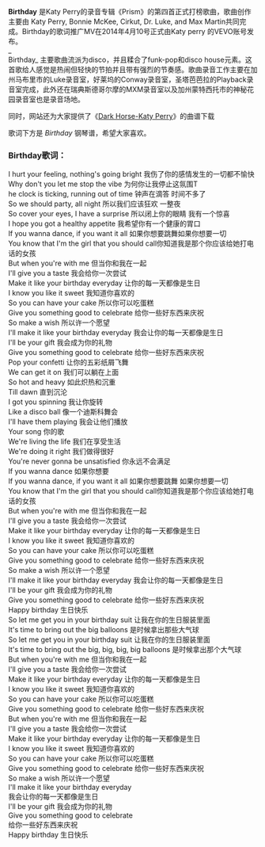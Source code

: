 

**Birthday** 是Katy Perry的录音专辑《Prism》的第四首正式打榜歌曲，歌曲创作主要由 Katy Perry, Bonnie
McKee, Cirkut, Dr. Luke, and Max Martin共同完成。Birthday的歌词推广MV在2014年4月10号正式由Katy
perry 的VEVO账号发布。  
_  
Birthday_ 主要歌曲流派为disco，并且糅合了funk-pop和disco
house元素。这首歌给人感觉是热闹但轻快的节拍并且带有强烈的节奏感。歌曲录音工作主要在加州马布里市的Luke录音室，好莱坞的Conway录音室，圣塔芭芭拉的Playback录音室完成，此外还在瑞典斯德哥尔摩的MXM录音室以及加州蒙特西托市的神秘花园录音室也是录音场地。  
  
同时，网站还为大家提供了《[Dark Horse-Katy Perry](Music-2903-Dark-Horse-Katy-Perry.html
"Dark Horse-Katy Perry")》的曲谱下载  
  
歌词下方是 _Birthday_ 钢琴谱，希望大家喜欢。

### Birthday歌词：

I hurt your feeling, nothing's going bright 我伤了你的感情发生的一切都不愉快  
Why don't you let me stop the vibe 为何你让我停止这氛围T  
he clock is ticking, running out of time 钟声在滴答 时间不多了  
So we should party, all night 所以我们应该狂欢 一整夜  
So cover your eyes, I have a surprise 所以闭上你的眼睛 我有一个惊喜  
I hope you got a healthy appetite 我希望你有一个健康的胃口  
If you wanna dance, if you want it all 如果你想要跳舞如果你想要一切  
You know that I'm the girl that you should call你知道我是那个你应该给她打电话的女孩  
But when you're with me 但当你和我在一起  
I'll give you a taste 我会给你一次尝试  
Make it like your birthday everyday 让你的每一天都像是生日  
I know you like it sweet 我知道你喜欢的  
So you can have your cake 所以你可以吃蛋糕  
Give you something good to celebrate 给你一些好东西来庆祝  
So make a wish 所以许一个愿望  
I'll make it like your birthday everyday 我会让你的每一天都像是生日  
I'll be your gift 我会成为你的礼物  
Give you something good to celebrate 给你一些好东西来庆祝  
Pop your confetti 让你的五彩纸屑飞舞  
We can get it on 我们可以躺在上面  
So hot and heavy 如此炽热和沉重  
Till dawn 直到沉沦  
I got you spinning 我让你旋转  
Like a disco ball 像一个迪斯科舞会  
I'll have them playing 我会让他们播放  
Your song 你的歌  
We're living the life 我们在享受生活  
We're doing it right 我们做得很好  
You're never gonna be unsatisfied 你永远不会满足  
If you wanna dance 如果你想要  
If you wanna dance, if you want it all 如果你想要跳舞 如果你想要一切  
You know that I'm the girl that you should call你知道我是那个你应该给她打电话的女孩  
But when you're with me 但当你和我在一起  
I'll give you a taste 我会给你一次尝试  
Make it like your birthday everyday 让你的每一天都像是生日  
I know you like it sweet 我知道你喜欢的  
So you can have your cake 所以你可以吃蛋糕  
Give you something good to celebrate 给你一些好东西来庆祝  
So make a wish 所以许一个愿望  
I'll make it like your birthday everyday 我会让你的每一天都像是生日  
I'll be your gift 我会成为你的礼物  
Give you something good to celebrate 给你一些好东西来庆祝  
Happy birthday 生日快乐  
So let me get you in your birthday suit 让我在你的生日服装里面  
It's time to bring out the big balloons 是时候拿出那些大气球  
So let me get you in your birthday suit 让我在你的生日服装里面  
It's time to bring out the big, big, big, big balloons 是时候拿出那个大气球  
But when you're with me 但当你和我在一起  
I'll give you a taste 我会给你一次尝试  
Make it like your birthday everyday 让你的每一天都像是生日  
I know you like it sweet 我知道你喜欢的  
So you can have your cake 所以你可以吃蛋糕  
Give you something good to celebrate 给你一些好东西来庆祝  
But when you're with me 但当你和我在一起  
I'll give you a taste 我会给你一次尝试  
Make it like your birthday everyday 让你的每一天都像是生日  
I know you like it sweet 我知道你喜欢的  
So you can have your cake 所以你可以吃蛋糕  
Give you something good to celebrate 给你一些好东西来庆祝  
So make a wish 所以许一个愿望  
I'll make it like your birthday everyday  
我会让你的每一天都像是生日  
I'll be your gift 我会成为你的礼物  
Give you something good to celebrate  
给你一些好东西来庆祝  
Happy birthday 生日快乐


